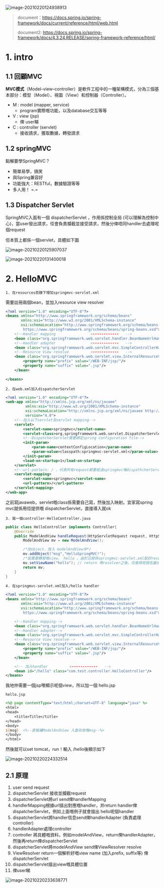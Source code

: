 ![image-20210220124938913](notes.assets/image-20210220124938913.png)

> document：https://docs.spring.io/spring-framework/docs/current/reference/html/web.html
>
> document2: https://docs.spring.io/spring-framework/docs/4.3.24.RELEASE/spring-framework-reference/html/

# 1. intro

## 1.1 回顧MVC

**MVC模式**（Model–view–controller）是軟件工程中的一種架構模式，分為三個基本部分：模型（Model）、視圖（View）和控制器（Controller）。

- M : model (mapper, service)
  - program實際嘅功能，以及database交互等等
- V : view (jsp)
  - 俾 user睇
- C : controller (servlet)
  - 接收請求，獲取數據，轉發請求



## 1.2 springMVC

點解要學SpringMVC？

- 簡單易學，搞笑
- 與Spring兼容好
- 功能強大：RESTful，數據驗證等等
- 多人用！  =.=



## 1.3 Dispatcher Servlet

SpringMVC入面有一個 dispatcherServlet ，作用係控制全局 (可以理解為控制中心)，當user發出請求，佢會負責攔截並接受請求，然後分俾唔同handler去處理呢個request

佢本質上都係一個servlet，具體如下圖

![image-20210220125907037](notes.assets/image-20210220125907037.png)



![image-20210220131400018](notes.assets/image-20210220131400018.png)



# 2. HelloMVC

`1. 在resources目錄下增加springmvc-servlet.xml`

需要註冊兩個bean，並加入resource view resolver

```xml
<?xml version="1.0" encoding="UTF-8"?>
<beans xmlns="http://www.springframework.org/schema/beans"
       xmlns:xsi="http://www.w3.org/2001/XMLSchema-instance"
       xsi:schemaLocation="http://www.springframework.org/schema/beans
        https://www.springframework.org/schema/beans/spring-beans.xsd">
    <!--Handler mapping                <------------   -->
    <bean class="org.springframework.web.servlet.handler.BeanNameUrlHandlerMapping"/>
    <!--Handler adapter                <------------   -->
    <bean class="org.springframework.web.servlet.mvc.SimpleControllerHandlerAdapter"/>
    <!--Resource View resolve          <------------   -->
    <bean class="org.springframework.web.servlet.view.InternalResourceViewResolver" id="InternalResourceViewResolver">
        <property name="prefix" value="/WEB-INF/jsp/"/>
        <property name="suffix" value=".jsp"/>
    </bean>
    
</beans>
```

`2. 在web.xml加入dispatcherServlet`

```xml
<?xml version="1.0" encoding="UTF-8"?>
<web-app xmlns="http://xmlns.jcp.org/xml/ns/javaee"
         xmlns:xsi="http://www.w3.org/2001/XMLSchema-instance"
         xsi:schemaLocation="http://xmlns.jcp.org/xml/ns/javaee http://xmlns.jcp.org/xml/ns/javaee/web-app_4_0.xsd"
         version="4.0">
	<!--加入以下servlet及servlet mapping-->
    <servlet>
        <servlet-name>springmvc</servlet-name>
        <servlet-class>org.springframework.web.servlet.DispatcherServlet</servlet-class>
		<!--DispatcherServlet需要綁定spring configuration file-->
        <init-param>
            <param-name>contextConfigLocation</param-name>
            <param-value>classpath:springmvc-servlet.xml</param-value>
        </init-param>
        <load-on-startup>1</load-on-startup>
    </servlet>
	<!--url-pattern: / ，代表所有request都要經過springmvc嘅dispathcherServlet-->
    <servlet-mapping>
        <servlet-name>springmvc</servlet-name>
        <url-pattern>/</url-pattern>
    </servlet-mapping>
</web-app>
```

之前寫javaweb，servlet嘅class係需要自己寫，然後加入映射。宜家寫spring mvc就係用佢提供嘅 dispatcherServlet，直接導入就ok

`3. 寫一個controller-HelloController.java`

```java
public class HelloController implements Controller{
    @Override
    public ModelAndView handleRequest(HttpServletRequest request, HttpServletResponse response) throws Exception {
        ModelAndView mv = new ModelAndView();

        /*加object，放入 modelAndView中*/
        mv.addObject("msg","HelloSpringMVC!");
        /*設置要轉發嘅view， hello 。由於已經係springmvc-servlet.xml配好resolver，會自動加prefix，suffix*/
        mv.setViewName("hello"); // return 俾resolver之後，佢會將呢個名變成/WEB-INF/jsp/hello.jsp
        return mv;
    }
}
```

`4. 在springmvc-servlet.xml加入/hello handler`

```xml
<?xml version="1.0" encoding="UTF-8"?>
<beans xmlns="http://www.springframework.org/schema/beans"
       xmlns:xsi="http://www.w3.org/2001/XMLSchema-instance"
       xsi:schemaLocation="http://www.springframework.org/schema/beans
        https://www.springframework.org/schema/beans/spring-beans.xsd">

    <!--Handler mapping-->
    <bean class="org.springframework.web.servlet.handler.BeanNameUrlHandlerMapping"/>
    <!--Handler adapter-->
    <bean class="org.springframework.web.servlet.mvc.SimpleControllerHandlerAdapter"/>
    <!--Resource View resolve-->
    <bean class="org.springframework.web.servlet.view.InternalResourceViewResolver" id="InternalResourceViewResolver">
        <property name="prefix" value="/WEB-INF/jsp/"/>
        <property name="suffix" value=".jsp"/>
    </bean>

    <!-- 加入handler          <------------   -->
    <bean id="/hello" class="com.test.controller.HelloController"/>
</beans>
```

我地仲需要一個jsp嚟顯示呢個view，所以加一個 hello.jsp

`hello.jsp`

```jsp
<%@ page contentType="text/html;charset=UTF-8" language="java" %>
<html>
<head>
    <title>Title</title>
</head>
<body>
${msg}  <%--直接攞ModelAndView 入面存放嘅msg--%>
</body>
</html>
```

然後就可以set tomcat，run！輸入 /hello後顯示如下

![image-20210220224332514](notes.assets/image-20210220224332514.png)



## 2.1 原理

1. user send request
2. dispatcherServlet 接收並攔截request
3. dispatcherServlet將url send俾handlerMapping
4. handlerMapping根據url搵出對應嘅handler，并return handler俾dispatcherServlet，例如上面嘅例子就會搵出 hello呢個handler
5. dispatcherServlet將handler信息send俾handlerAdapter (負責處理controller)
6. handlerAdapter處理controller
7. controller 將具體嘅資料，例如modelAndView，return俾handlerAdapter，然後再return俾dispatcherServlet
8. dispatcherServlet將modelAndView send俾ViewResolver resolve
9. ViewResolver return一個解析好嘅view name (加入prefix, suffix等) 俾dispatcherServlet
10. dispatcherServlet搵出view嘅具體位置
11. 俾user睇

![image-20210220233638771](notes.assets/image-20210220233638771.png)